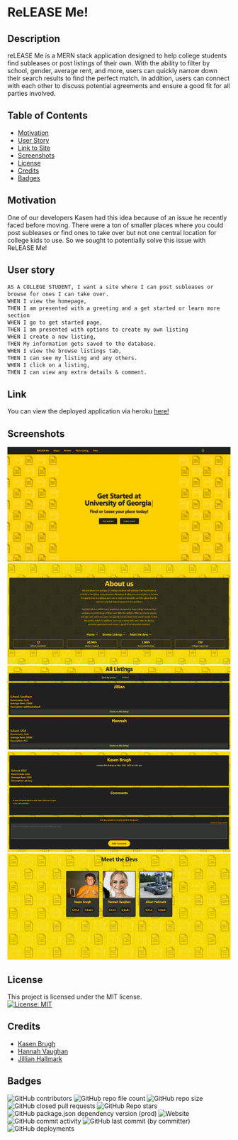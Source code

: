 # ReLEASE Me!

## Description

reLEASE Me is a MERN stack application designed to help college students find subleases or post listings of their own. With the ability to filter by school, gender, average rent, and more, users can quickly narrow down their search results to find the perfect match. In addition, users can connect with each other to discuss potential agreements and ensure a good fit for all parties involved.

## Table of Contents

- [Motivation](#motivation)
- [User Story](#user-story)
- [Link to Site](#link)
- [Screenshots](#screenshots)
- [License](#license)
- [Credits](#credits)
- [Badges](#badges)

## Motivation

One of our developers Kasen had this idea because of an issue he recently faced before moving. There were a ton of smaller places where you could post subleases or find ones to take over but not one central location for college kids to use. So we sought to potentially solve this issue with ReLEASE Me!

## User story

```
AS A COLLEGE STUDENT, I want a site where I can post subleases or browse for ones I can take over.
WHEN I view the homepage,
THEN I am presented with a greeting and a get started or learn more section
WHEN I go to get started page,
THEN I am presented with options to create my own listing
WHEN I create a new listing,
THEN My information gets saved to the database.
WHEN I view the browse listings tab,
THEN I can see my listing and any others.
WHEN I click on a listing,
THEN I can view any extra details & comment.
```

## Link

You can view the deployed application via heroku [here!](https://re-lease-me.herokuapp.com/)

## Screenshots

![Home](./client/src/assets/home.png)
![About](./client//src/assets/about.png)
![Listing](./client//src/assets/list.png)
![Comment](./client/src/assets/comment.png)
![Devs](./client/src/assets/devs.png)

## License

This project is licensed under the MIT license.
<br/> [![License: MIT](https://img.shields.io/badge/License-MIT-yellow.svg)](https://opensource.org/licenses/MIT)

## Credits

- [Kasen Brugh](https://github.com/BrughK)
- [Hannah Vaughan](https://github.com/hannahsvaughan)
- [Jillian Hallmark](https://github.com/hakuxo)

## Badges

![GitHub contributors](https://img.shields.io/github/contributors/BrughK/reLEASE-Me) ![GitHub repo file count](https://img.shields.io/github/directory-file-count/BrughK/reLEASE-Me) ![GitHub repo size](https://img.shields.io/github/repo-size/BrughK/reLEASE-me?color=purple) <br /> ![GitHub closed pull requests](https://img.shields.io/github/issues-pr-closed/BrughK/reLEASE-me?color=red&label=Pull%20Requests) ![GitHub Repo stars](https://img.shields.io/github/stars/BrughK/reLEASE-me?logoColor=yellow&style=social) ![GitHub package.json dependency version (prod)](https://img.shields.io/github/package-json/dependency-version/BrughK/reLEASE-Me/concurrently) ![Website](https://img.shields.io/website?down_color=red&down_message=ReLEASE%20Me%20Offline%21&up_message=ReLEASE%20Me%20Online%21&url=https%3A%2F%2Fre-lease-me.herokuapp.com%2F) <br /> ![GitHub commit activity](https://img.shields.io/github/commit-activity/w/brughk/release-me?color=orange&label=Committing) ![GitHub last commit (by committer)](https://img.shields.io/github/last-commit/brughk/release-me?color=black) ![GitHub deployments](https://img.shields.io/github/deployments/brughk/release-me/re-lease-me?label=Environment%20State)
